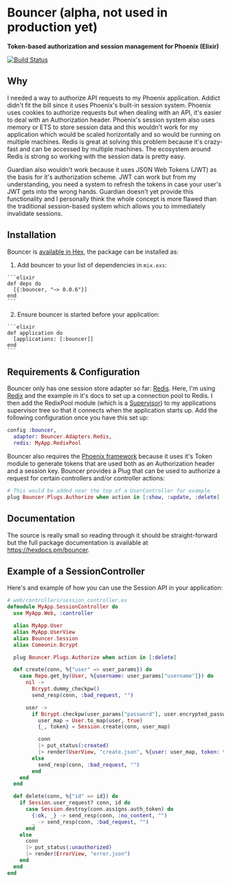 # Bouncer (alpha, not used in production yet)

**Token-based authorization and session management for Phoenix (Elixir)**

[![Build Status](https://semaphoreci.com/api/v1/projects/f9fd62d2-a799-4b66-8d72-06bbc290d32b/570486/shields_badge.svg)](https://semaphoreci.com/ianwalter/bouncer)

## Why

I needed a way to authorize API requests to my Phoenix application. Addict
didn't fit the bill since it uses Phoenix's built-in session system. Phoenix
uses cookies to authorize requests but when dealing with an API, it's easier to
deal with an Authorization header. Phoenix's session system also uses memory or
ETS to store session data and this wouldn't work for my application which would
be scaled horizontally and so would be running on multiple machines. Redis is
great at solving this problem because it's crazy-fast and can be accessed by
multiple machines. The ecosystem around Redis is strong so working with the
session data is pretty easy.

Guardian also wouldn't work because it uses JSON Web Tokens (JWT) as the basis
for it's authorization scheme. JWT can work but from my understanding, you need
a system to refresh the tokens in case your user's JWT gets into the wrong
hands. Guardian doesn't yet provide this functionality and I personally think
the whole concept is more flawed than the traditional session-based system which
allows you to immediately invalidate sessions.

## Installation

Bouncer is [available in Hex](https://hex.pm/packages/bouncer), the package can be
installed as:

  1. Add bouncer to your list of dependencies in `mix.exs`:

    ```elixir
    def deps do
      [{:bouncer, "~> 0.0.6"}]
    end
    ```

  2. Ensure bouncer is started before your application:

    ```elixir
    def application do
      [applications: [:bouncer]]
    end
    ```

## Requirements & Configuration

Bouncer only has one session store adapter so far: [Redis](http://redis.io/).
Here, I'm using [Redix](https://github.com/whatyouhide/redix) and the example in
it's docs to set up a connection pool to Redis. I then add the RedixPool module
(which is a [Supervisor](http://elixir-lang.org/docs/v1.1/elixir/Supervisor.html))
to my applications supervisor tree so that it connects when the application
starts up. Add the following configuration once you have this set up:

```elixir
config :bouncer,
  adapter: Bouncer.Adapters.Redis,
  redis: MyApp.RedixPool
```

Bouncer also requires the [Phoenix framework]() because it uses it's Token
module to generate tokens that are used both as an Authorization header and a
session key. Bouncer provides a Plug that can be used to authorize a request
for certain controllers and/or controller actions:

```elixir
# This would be added near the top of a UserController for example
plug Bouncer.Plugs.Authorize when action in [:show, :update, :delete]
```

## Documentation

The source is really small so reading through it should be straight-forward but
the full package documentation is available at https://hexdocs.pm/bouncer.

## Example of a SessionController

Here's and example of how you can use the Session API in your application:

```elixir
# web/controllers/session_controller.ex
defmodule MyApp.SessionController do
  use MyApp.Web, :controller

  alias MyApp.User
  alias MyApp.UserView
  alias Bouncer.Session
  alias Comeonin.Bcrypt

  plug Bouncer.Plugs.Authorize when action in [:delete]

  def create(conn, %{"user" => user_params}) do
    case Repo.get_by(User, %{username: user_params["username"]}) do
      nil ->
        Bcrypt.dummy_checkpw()
        send_resp(conn, :bad_request, "")

      user ->
        if Bcrypt.checkpw(user_params["password"], user.encrypted_password) do
          user_map = User.to_map(user, true)
          {_, token} = Session.create(conn, user_map)

          conn
          |> put_status(:created)
          |> render(UserView, "create.json", %{user: user_map, token: token})
        else
          send_resp(conn, :bad_request, "")
        end
    end
  end

  def delete(conn, %{"id" => id}) do
    if Session.user_request? conn, id do
      case Session.destroy(conn.assigns.auth_token) do
        {:ok, _} -> send_resp(conn, :no_content, "")
        _ -> send_resp(conn, :bad_request, "")
      end
    else
      conn
      |> put_status(:unauthorized)
      |> render(ErrorView, "error.json")
    end
  end
end
```
